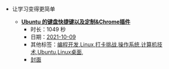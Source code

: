 - 让学习变得更简单

    - **[Ubuntu 的键盘快捷键以及定制&Chrome插件](https://www.bilibili.com/video/BV1pU4y1w73e)**
        - 时长：1049 秒
        - 日期：[2021-10-09](../markmap/202110.html)
        - 其他标签：[编程开发](../markmap/编程开发.html),[Linux](../markmap/Linux.html),[打卡挑战](../markmap/打卡挑战.html),[操作系统](../markmap/操作系统.html),[计算机技术](../markmap/计算机技术.html),[Ubuntu](../markmap/Ubuntu.html),[Linux桌面](../markmap/Linux桌面.html),
        - [封面](http://i0.hdslb.com/bfs/archive/c2c8d6d626115e9b7a7dbfffa07f5e059f372f59.jpg)
